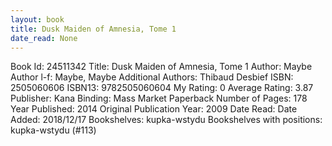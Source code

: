 ```yaml
---
layout: book
title: Dusk Maiden of Amnesia, Tome 1
date_read: None
---
```


Book Id: 24511342
Title: Dusk Maiden of Amnesia, Tome 1
Author: Maybe
Author l-f: Maybe, Maybe
Additional Authors: Thibaud Desbief
ISBN: 2505060606
ISBN13: 9782505060604
My Rating: 0
Average Rating: 3.87
Publisher: Kana
Binding: Mass Market Paperback
Number of Pages: 178
Year Published: 2014
Original Publication Year: 2009
Date Read: 
Date Added: 2018/12/17
Bookshelves: kupka-wstydu
Bookshelves with positions: kupka-wstydu (#113)


